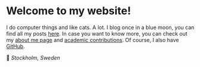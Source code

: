 
# Welcome to my website!

I do computer things and like cats. A lot.
I blog once in a blue moon, you can find all my posts [here](/post).
In case you want to know more, you can check out my [about me page](/about) and [academic contributions](/publications).
Of course, I also have [GitHub](https://github.com/Arraying).

📌 *Stockholm, Sweden*
